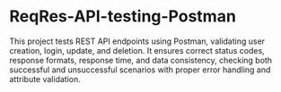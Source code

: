 # ReqRes-API-testing-Postman
This project tests REST API endpoints using Postman, validating user creation, login, update, and deletion. It ensures correct status codes, response formats, response time, and data consistency, checking both successful and unsuccessful scenarios with proper error handling and attribute validation.
